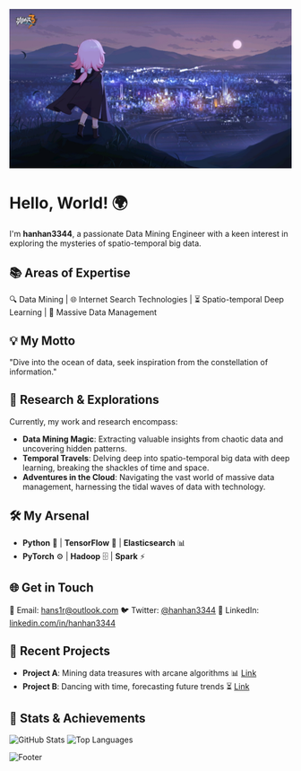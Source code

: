 <!-- Top Banner Image -->
![Header](https://github.com/hanhan3344/pic/blob/master/note_pic/elysia05.jpg)

# Hello, World! 🌍

I'm **hanhan3344**, a passionate Data Mining Engineer with a keen interest in exploring the mysteries of spatio-temporal big data.

## 📚 Areas of Expertise

🔍 Data Mining | 🌐 Internet Search Technologies | ⏳ Spatio-temporal Deep Learning | 💾 Massive Data Management

## 💡 My Motto

"Dive into the ocean of data, seek inspiration from the constellation of information."

## 🚀 Research & Explorations

Currently, my work and research encompass:

- **Data Mining Magic**: Extracting valuable insights from chaotic data and uncovering hidden patterns.
- **Temporal Travels**: Delving deep into spatio-temporal big data with deep learning, breaking the shackles of time and space.
- **Adventures in the Cloud**: Navigating the vast world of massive data management, harnessing the tidal waves of data with technology.

## 🛠 My Arsenal

- **Python** 🐍 | **TensorFlow** 🧠 | **Elasticsearch** 📊
- **PyTorch** ⚙️ | **Hadoop** 🗄️ | **Spark** ⚡

## 🌐 Get in Touch

📧 Email: [hans1r@outlook.com](mailto:hans1r@outlook.com)
🐦 Twitter: [@hanhan3344](https://twitter.com/hanhan3344)
🔗 LinkedIn: [linkedin.com/in/hanhan3344](https://www.linkedin.com/in/hanhan3344/)

## 🚀 Recent Projects

- **Project A**: Mining data treasures with arcane algorithms 📊 [Link](#)
- **Project B**: Dancing with time, forecasting future trends ⏳ [Link](#)

## 🎉 Stats & Achievements

![GitHub Stats](https://github-readme-stats.vercel.app/api?username=hanhan3344&show_icons=true&theme=radical)
![Top Languages](https://github-readme-stats.vercel.app/api/top-langs/?username=hanhan3344&layout=compact&theme=radical)

<!-- Footer -->
![Footer](https://github.com/hanhan3344/hanhan3344/blob/main/assets/footer.png)

<!---
hanhan3344/hanhan3344 is a ✨ special ✨ repository because its `README.md` (this file) appears on your GitHub profile.
You can click the Preview link to take a look at your changes.
--->
